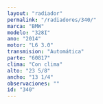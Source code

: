 ```yaml
---
layout: "radiador"
permalink: "/radiadores/340/"
marca: "BMW"
modelo: "328I"
ano: "2014"
motor: "L6 3.0"
transmision: "Automática"
parte: "60817"
clima: "Con clima"
alto: "23 5/8"
ancho: "13 1/4"
observaciones: ""
id: "340"
---
```


